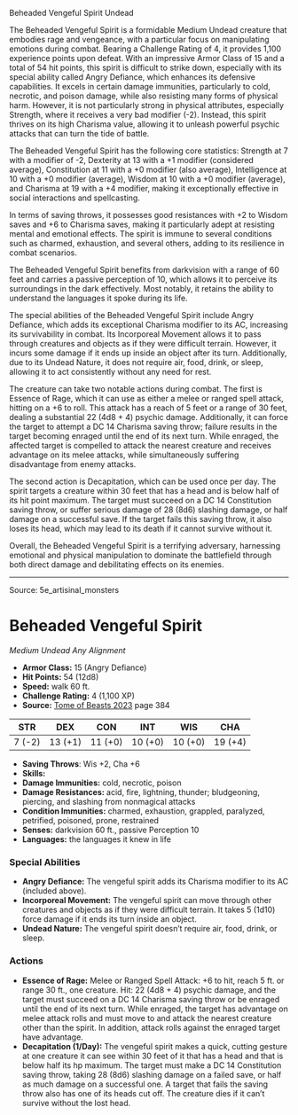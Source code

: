 <MonsterName/>Beheaded Vengeful Spirit</MonsterName>
<CreatureType/>Undead</CreatureType>

<summary>The Beheaded Vengeful Spirit is a formidable Medium Undead creature that embodies rage and vengeance, with a particular focus on manipulating emotions during combat. Bearing a Challenge Rating of 4, it provides 1,100 experience points upon defeat. With an impressive Armor Class of 15 and a total of 54 hit points, this spirit is difficult to strike down, especially with its special ability called Angry Defiance, which enhances its defensive capabilities. It excels in certain damage immunities, particularly to cold, necrotic, and poison damage, while also resisting many forms of physical harm. However, it is not particularly strong in physical attributes, especially Strength, where it receives a very bad modifier (-2). Instead, this spirit thrives on its high Charisma value, allowing it to unleash powerful psychic attacks that can turn the tide of battle. </summary>

<detail>

The Beheaded Vengeful Spirit has the following core statistics: Strength at 7 with a modifier of -2, Dexterity at 13 with a +1 modifier (considered average), Constitution at 11 with a +0 modifier (also average), Intelligence at 10 with a +0 modifier (average), Wisdom at 10 with a +0 modifier (average), and Charisma at 19 with a +4 modifier, making it exceptionally effective in social interactions and spellcasting.

In terms of saving throws, it possesses good resistances with +2 to Wisdom saves and +6 to Charisma saves, making it particularly adept at resisting mental and emotional effects. The spirit is immune to several conditions such as charmed, exhaustion, and several others, adding to its resilience in combat scenarios.

The Beheaded Vengeful Spirit benefits from darkvision with a range of 60 feet and carries a passive perception of 10, which allows it to perceive its surroundings in the dark effectively. Most notably, it retains the ability to understand the languages it spoke during its life.

The special abilities of the Beheaded Vengeful Spirit include Angry Defiance, which adds its exceptional Charisma modifier to its AC, increasing its survivability in combat. Its Incorporeal Movement allows it to pass through creatures and objects as if they were difficult terrain. However, it incurs some damage if it ends up inside an object after its turn. Additionally, due to its Undead Nature, it does not require air, food, drink, or sleep, allowing it to act consistently without any need for rest.

The creature can take two notable actions during combat. The first is Essence of Rage, which it can use as either a melee or ranged spell attack, hitting on a +6 to roll. This attack has a reach of 5 feet or a range of 30 feet, dealing a substantial 22 (4d8 + 4) psychic damage. Additionally, it can force the target to attempt a DC 14 Charisma saving throw; failure results in the target becoming enraged until the end of its next turn. While enraged, the affected target is compelled to attack the nearest creature and receives advantage on its melee attacks, while simultaneously suffering disadvantage from enemy attacks.

The second action is Decapitation, which can be used once per day. The spirit targets a creature within 30 feet that has a head and is below half of its hit point maximum. The target must succeed on a DC 14 Constitution saving throw, or suffer serious damage of 28 (8d6) slashing damage, or half damage on a successful save. If the target fails this saving throw, it also loses its head, which may lead to its death if it cannot survive without it.

Overall, the Beheaded Vengeful Spirit is a terrifying adversary, harnessing emotional and physical manipulation to dominate the battlefield through both direct damage and debilitating effects on its enemies.</detail>



---

Source: 5e_artisinal_monsters

# Beheaded Vengeful Spirit

*Medium* *Undead* *Any Alignment*

- **Armor Class:** 15 (Angry Defiance)
- **Hit Points:** 54 (12d8)
- **Speed:** walk 60 ft.
- **Challenge Rating:** 4 (1,100 XP)
- **Source:** [Tome of Beasts 2023](https://koboldpress.com/kpstore/product/tome-of-beasts-1-2023-edition/) page 384

| STR | DEX | CON | INT | WIS | CHA |
| --- | --- | --- | --- | --- | --- |
| 7 (-2) | 13 (+1) | 11 (+0) | 10 (+0) | 10 (+0) | 19 (+4) |

- **Saving Throws**: Wis +2, Cha +6
- **Skills:** 
- **Damage Immunities:** cold, necrotic, poison
- **Damage Resistances:** acid, fire, lightning, thunder; bludgeoning, piercing, and slashing from nonmagical attacks
- **Condition Immunities:** charmed, exhaustion, grappled, paralyzed, petrified, poisoned, prone, restrained
- **Senses:** darkvision 60 ft., passive Perception 10
- **Languages:** the languages it knew in life

### Special Abilities

- **Angry Defiance:** The vengeful spirit adds its Charisma modifier to its AC (included above).
- **Incorporeal Movement:** The vengeful spirit can move through other creatures and objects as if they were difficult terrain. It takes 5 (1d10) force damage if it ends its turn inside an object.
- **Undead Nature:** The vengeful spirit doesn’t require air, food, drink, or sleep.

### Actions

- **Essence of Rage:** Melee or Ranged Spell Attack: +6 to hit, reach 5 ft. or range 30 ft., one creature. Hit: 22 (4d8 + 4) psychic damage, and the target must succeed on a DC 14 Charisma saving throw or be enraged until the end of its next turn. While enraged, the target has advantage on melee attack rolls and must move to and attack the nearest creature other than the spirit. In addition, attack rolls against the enraged target have advantage.
- **Decapitation (1/Day):** The vengeful spirit makes a quick, cutting gesture at one creature it can see within 30 feet of it that has a head and that is below half its hp maximum. The target must make a DC 14 Constitution saving throw, taking 28 (8d6) slashing damage on a failed save, or half as much damage on a successful one. A target that fails the saving throw also has one of its heads cut off. The creature dies if it can’t survive without the lost head.


